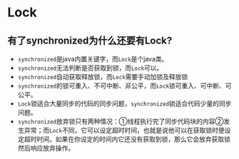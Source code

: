 # Lock

## 有了synchronized为什么还要有Lock?

- `synchronized`是java内置关键字，而`Lock`是个java类。
- `synchronized`无法判断是否获取到锁，而`Lock`可以。
- `synchronized`自动获取释放锁，而`Lock`需要手动加锁及释放锁
- `synchronized`的锁可重入、不可中断、非公平，而`Lock`锁可重入、可中断、可公平。
- `Lock`锁适合大量同步的代码的同步问题，`synchronized`锁适合代码少量的同步问题。
- `synchronized`放弃锁只有两种情况：①线程执行完了同步代码块的内容②发生异常；而`Lock`不同，它可以设定超时时间，也就是说他可以在获取锁时便设定超时时间，如果在你设定的时间内它还没有获取到锁，那么它会放弃获取锁然后响应放弃操作。